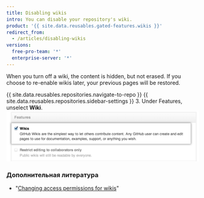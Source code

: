 ```yaml
---
title: Disabling wikis
intro: You can disable your repository's wiki.
product: '{{ site.data.reusables.gated-features.wikis }}'
redirect_from:
  - /articles/disabling-wikis
versions:
  free-pro-team: '*'
  enterprise-server: '*'
---
```


When you turn off a wiki, the content is hidden, but not erased. If you choose to re-enable wikis later, your previous pages will be restored.

{{ site.data.reusables.repositories.navigate-to-repo }}
{{ site.data.reusables.repositories.sidebar-settings }}
3. Under Features, unselect **Wiki**. ![Wiki disable checkbox](/assets/images/help/wiki/wiki_enable_disable.png)

### Дополнительная литература

- "[Changing access permissions for wikis](/articles/changing-access-permissions-for-wikis)"
